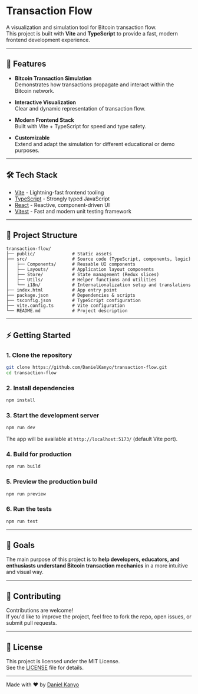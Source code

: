 # Transaction Flow

A visualization and simulation tool for Bitcoin transaction flow.\
This project is built with **Vite** and **TypeScript** to provide a
fast, modern frontend development experience.

---

## 🚀 Features

- **Bitcoin Transaction Simulation**\
  Demonstrates how transactions propagate and interact within the
  Bitcoin network.

- **Interactive Visualization**\
  Clear and dynamic representation of transaction flow.

- **Modern Frontend Stack**\
  Built with Vite + TypeScript for speed and type safety.

- **Customizable**\
  Extend and adapt the simulation for different educational or demo
  purposes.

---

## 🛠️ Tech Stack

- [Vite](https://vitejs.dev/) - Lightning-fast frontend tooling
- [TypeScript](https://www.typescriptlang.org/) - Strongly typed
  JavaScript
- [React](https://react.dev/) - Reactive, component-driven UI
- [Vitest](https://vitest.dev/) - Fast and modern unit testing framework

---

## 📂 Project Structure

    transaction-flow/
    ├── public/              # Static assets
    ├── src/                 # Source code (TypeScript, components, logic)
    │   ├── Components/      # Reusable UI components
    │   ├── Layouts/         # Application layout components
    │   ├── Store/           # State management (Redux slices)
    │   ├── Utils/           # Helper functions and utilities
    │   └── i18n/            # Internationalization setup and translations
    ├── index.html           # App entry point
    ├── package.json         # Dependencies & scripts
    ├── tsconfig.json        # TypeScript configuration
    ├── vite.config.ts       # Vite configuration
    └── README.md            # Project description

---

## ⚡ Getting Started

### 1. Clone the repository

```bash
git clone https://github.com/DanielKanyo/transaction-flow.git
cd transaction-flow
```

### 2. Install dependencies

```bash
npm install
```

### 3. Start the development server

```bash
npm run dev
```

The app will be available at `http://localhost:5173/` (default Vite
port).

### 4. Build for production

```bash
npm run build
```

### 5. Preview the production build

```bash
npm run preview
```

### 6. Run the tests

```bash
npm run test
```

---

## 🎯 Goals

The main purpose of this project is to **help developers, educators, and
enthusiasts understand Bitcoin transaction mechanics** in a more
intuitive and visual way.

---

## 🤝 Contributing

Contributions are welcome!\
If you'd like to improve the project, feel free to fork the repo, open
issues, or submit pull requests.

---

## 📜 License

This project is licensed under the MIT License.\
See the [LICENSE](LICENSE) file for details.

---

Made with ❤️ by [Daniel Kanyo](https://github.com/DanielKanyo)
